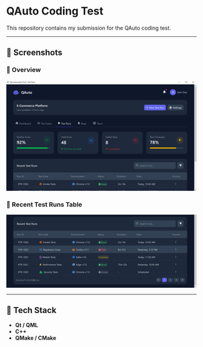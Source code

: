 # QAuto Coding Test

This repository contains my submission for the QAuto coding test.

---

## 📸 Screenshots

### 🧩 Overview
![Overview](./image/overview_.jpg)

### 🧪 Recent Test Runs Table
![Table](./image/table.jpg)

---

## 🧰 Tech Stack
- **Qt / QML**
- **C++**
- **QMake / CMake**